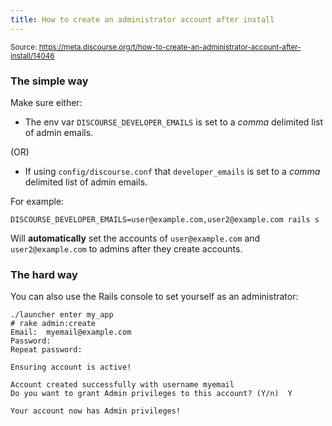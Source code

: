 ```yaml
---
title: How to create an administrator account after install
---
```


<small class="doc-source">Source: https://meta.discourse.org/t/how-to-create-an-administrator-account-after-install/14046</small>

### The simple way

Make sure either:

-  The env var `DISCOURSE_DEVELOPER_EMAILS` is set to a *comma* delimited list of admin emails. 
 
(OR)

- If using `config/discourse.conf` that `developer_emails` is set to a *comma* delimited list of admin emails. 

For example:

    DISCOURSE_DEVELOPER_EMAILS=user@example.com,user2@example.com rails s


Will **automatically** set the accounts of `user@example.com` and `user2@example.com` to admins after they create accounts. 

### The hard way

You can also use the Rails console to set yourself as an administrator: 

```text
./launcher enter my_app
# rake admin:create
Email:  myemail@example.com
Password:  
Repeat password:  

Ensuring account is active!

Account created successfully with username myemail
Do you want to grant Admin privileges to this account? (Y/n)  Y

Your account now has Admin privileges!
```

